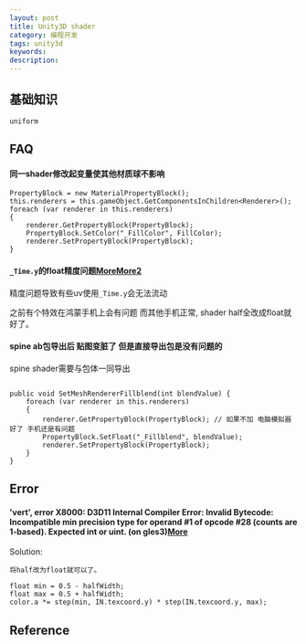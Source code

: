```yaml
---
layout: post
title: Unity3D shader
category: 编程开发
tags: unity3d
keywords: 
description: 
---
```



## 基础知识

```
uniform
```

## FAQ

#### 同一shader修改起变量使其他材质球不影响


```
PropertyBlock = new MaterialPropertyBlock();
this.renderers = this.gameObject.GetComponentsInChildren<Renderer>();
foreach (var renderer in this.renderers) 
{
    renderer.GetPropertyBlock(PropertyBlock);
    PropertyBlock.SetColor("_FillColor", FillColor);
    renderer.SetPropertyBlock(PropertyBlock);
}
```

#### `_Time.y`的float精度问题[More](https://zhuanlan.zhihu.com/p/566209058)[More2](https://cloud.tencent.com/developer/article/1978450)

精度问题导致有些uv使用`_Time.y`会无法流动

之前有个特效在鸿蒙手机上会有问题 而其他手机正常, shader half全改成float就好了。

#### spine ab包导出后 贴图变脏了 但是直接导出包是没有问题的

spine shader需要与包体一同导出  

```

public void SetMeshRendererFillblend(int blendValue) {
    foreach (var renderer in this.renderers) 
    {
        renderer.GetPropertyBlock(PropertyBlock); // 如果不加 电脑模拟器好了 手机还是有问题
        PropertyBlock.SetFloat("_Fillblend", blendValue);
        renderer.SetPropertyBlock(PropertyBlock);
    }
}
```

## Error

####  'vert', error X8000: D3D11 Internal Compiler Error: Invalid Bytecode: Incompatible min precision type for operand #1 of opcode #28 (counts are 1-based). Expected int or uint. (on gles3)[More](https://blog.csdn.net/sinat_25415095/article/details/121416839)

Solution:
```
将half改为float就可以了。

float min = 0.5 - halfWidth;
float max = 0.5 + halfWidth;
color.a *= step(min, IN.texcoord.y) * step(IN.texcoord.y, max);
```

## Reference


